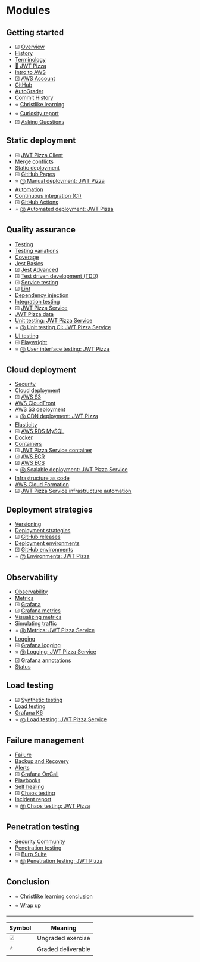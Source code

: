 # Modules

## Getting started

- ☑ [Overview](overview/overview.md)
- [History](history/history.md)
- [Terminology](terminology/terminology.md)
- [🍕 JWT Pizza](jwtPizza/jwtPizza.md)
- [Intro to AWS](aws/aws.md)
- ☑ [AWS Account](awsAccount/awsAccount.md)
- [GitHub](gitHub/gitHub.md)
- [AutoGrader](autoGrader/autoGrader.md)
- [Commit History](gitHub/commitHistory.md)
- ⭐ [Christlike learning](christlikeLearning/christlikeLearning.md)
- ⭐ [Curiosity report](curiosityReport/curiosityReport.md)
- ☑ [Asking Questions](askingQuestions/askingQuestions.md)

## Static deployment

- ☑ [JWT Pizza Client](jwtPizzaClient/jwtPizzaClient.md)
- [Merge conflicts](mergeConflicts/mergeConflicts.md)
- [Static deployment](staticDeployment/staticDeployment.md)
- ☑ [GitHub Pages](gitHubPages/gitHubPages.md)
- ⭐ [⓵ Manual deployment: JWT Pizza](deliverable1ManualDeploy/deliverable1ManualDeploy.md)
- [Automation](automation/automation.md)
- [Continuous integration (CI)](continuousIntegration/continuousIntegration.md)
- ☑ [GitHub Actions](gitHubActions/gitHubActions.md)
- ⭐ [⓶ Automated deployment: JWT Pizza](deliverable2AutomatedDeploy/deliverable2AutomatedDeploy.md)

## Quality assurance

- [Testing](testing/testing.md)
- [Testing variations](testingCategories/testingCategories.md)
- [Coverage](coverage/coverage.md)
- [Jest Basics](jestBasics/jestBasics.md)
- ☑ [Jest Advanced](jestAdvanced/jestAdvanced.md)
- ☑ [Test driven development (TDD)](tdd/tdd.md)
- ☑ [Service testing](serviceTesting/serviceTesting.md)
- ☑ [Lint](lint/lint.md)
- [Dependency injection](dependencyInjection/dependencyInjection.md)
- [Integration testing](integrationTesting/integrationTesting.md)
- ☑ [JWT Pizza Service](jwtPizzaService/jwtPizzaService.md)
- [JWT Pizza data](jwtPizzaData/jwtPizzaData.md)
- [Unit testing: JWT Pizza Service](unitTestingJwtPizzaService/unitTestingJwtPizzaService.md)
- ⭐ [⓷ Unit testing CI: JWT Pizza Service](deliverable3UnitTesting/deliverable3UnitTesting.md)
- [UI testing](uiTesting/uiTesting.md)
- ☑ [Playwright](playwright/playwright.md)
- ⭐ [⓸ User interface testing: JWT Pizza](deliverable4UiTesting/deliverable4UiTesting.md)

## Cloud deployment

- [Security](security/security.md)
- [Cloud deployment](cloudDeployment/cloudDeployment.md)
- ☑ [AWS S3](awsS3/awsS3.md)
- [AWS CloudFront](awsCloudFront/awsCloudFront.md)
- [AWS S3 deployment](awsS3Deployment/awsS3Deployment.md)
- ⭐ [⓹ CDN deployment: JWT Pizza](deliverable5CdnDeploy/deliverable5CdnDeploy.md)
- [Elasticity](elasticity/elasticity.md)
- ☑ [AWS RDS MySQL](awsRdsMysql/awsRdsMysql.md)
- [Docker](docker/docker.md)
- [Containers](containers/containers.md)
- ☑ [JWT Pizza Service container](jwtPizzaServiceContainer/jwtPizzaServiceContainer.md)
- ☑ [AWS ECR](awsEcr/awsEcr.md)
- ☑ [AWS ECS](awsEcs/awsEcs.md)
- ⭐ [⓺ Scalable deployment: JWT Pizza Service](deliverable6ScalableDeploy/deliverable6ScalableDeploy.md)
- [Infrastructure as code](infrastructureAsCode/infrastructureAsCode.md)
- [AWS Cloud Formation](awsCloudFormation/awsCloudFormation.md)
- ☑ [JWT Pizza Service infrastructure automation](jwtPizzaServiceInfrastructureAutomation/jwtPizzaServiceInfrastructureAutomation.md)

## Deployment strategies

- [Versioning](versioning/versioning.md)
- [Deployment strategies](deploymentStrategies/deploymentStrategies.md)
- ☑ [GitHub releases](gitHubReleases/gitHubReleases.md)
- [Deployment environments](deploymentEnvironments/deploymentEnvironments.md)
- ☑ [GitHub environments](gitHubEnvironments/gitHubEnvironments.md)
- ⭐ [⓻ Environments: JWT Pizza](deliverable7Environments/deliverable7Environments.md)

## Observability

- [Observability](observability/observability.md)
- [Metrics](metrics/metrics.md)
- ☑ [Grafana](grafana/grafana.md)
- ☑ [Grafana metrics](grafanaMetrics/grafanaMetrics.md)
- [Visualizing metrics](visualizingMetrics/visualizingMetrics.md)
- [Simulating traffic](simulatingTraffic/simulatingTraffic.md)
- ⭐ [⓼ Metrics: JWT Pizza Service](deliverable8Metrics/deliverable8Metrics.md)
- [Logging](logging/logging.md)
- ☑ [Grafana logging](grafanaLogging/grafanaLogging.md)
- ⭐ [⓽ Logging: JWT Pizza Service](deliverable9Logging/deliverable9Logging.md)
- ☑ [Grafana annotations](grafanaAnnotations/grafanaAnnotations.md)
- [Status](statusReporting/statusReporting.md)

## Load testing

- ☑ [Synthetic testing](syntheticTesting/syntheticTesting.md)
- [Load testing](loadTesting/loadTesting.md)
- [Grafana K6](grafanaK6/grafanaK6.md)
- ⭐ [⓾ Load testing: JWT Pizza Service](deliverable10LoadTesting/deliverable10LoadTesting.md)

## Failure management

- [Failure](failure/failure.md)
- [Backup and Recovery](recovery/recovery.md)
- [Alerts](alerting/alerting.md)
- ☑ [Grafana OnCall](grafanaOnCall/grafanaOnCall.md)
- [Playbooks](playbooks/playbooks.md)
- [Self healing](selfHealing/selfHealing.md)
- ☑ [Chaos testing](chaosTesting/chaosTesting.md)
- [Incident report](incidentReport/incidentReport.md)
- ⭐ [⑪ Chaos testing: JWT Pizza](deliverable11ChaosTesting/deliverable11ChaosTesting.md)

## Penetration testing

- [Security Community](securityCommunity/securityCommunity.md)
- [Penetration testing](penetrationTesting/penetrationTesting.md)
- ☑ [Burp Suite](burpSuite/burpSuite.md)
- ⭐ [⑫ Penetration testing: JWT Pizza](deliverable12PenetrationTesting/deliverable12PenetrationTesting.md)

## Conclusion

- ⭐ [Christlike learning conclusion](christlikeLearningConclusion/christlikeLearningConclusion.md)
- ⭐ [Wrap up](wrapUp/wrapUp.md)

---

| Symbol | Meaning            |
| ------ | ------------------ |
| ☑      | Ungraded exercise  |
| ⭐     | Graded deliverable |
